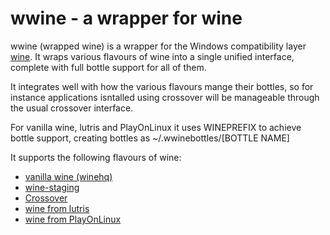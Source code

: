 # wwine - a wrapper for wine

wwine (wrapped wine) is a wrapper for the Windows compatibility layer
[wine](http://www.winehq.com/). It wraps various flavours of wine into a
single unified interface, complete with full bottle support for all of them.

It integrates well with how the various flavours mange their bottles, so for
instance applications isntalled using crossover will be manageable through the
usual crossover interface.

For vanilla wine, lutris and PlayOnLinux it uses WINEPREFIX to achieve bottle
support, creating bottles as ~/.wwinebottles/[BOTTLE NAME]

It supports the following flavours of wine:

- [vanilla wine (winehq)](http://www.winehq.com/)
- [wine-staging](https://github.com/wine-staging/wine-staging)
- [Crossover](https://codeweavers.com/)
- [wine from lutris](https://lutris.net/)
- [wine from PlayOnLinux](https://www.playonlinux.com/en/)
